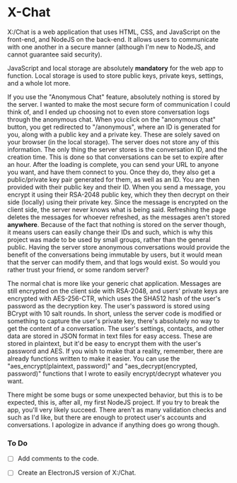 # X-Chat
X:/Chat is a web application that uses HTML, CSS, and JavaScript on the front-end, and NodeJS on the back-end. It allows users to communicate with one another in a secure manner (although I'm new to NodeJS, and cannot guarantee said security).

JavaScript and local storage are absolutely **mandatory** for the web app to function. Local storage is used to store public keys, private keys, settings, and a whole lot more.

If you use the "Anonymous Chat" feature, absolutely nothing is stored by the server. I wanted to make the most secure form of communication I could think of, and I ended up choosing not to even store conversation logs through the anonymous chat. When you click on the "anonymous chat" button, you get redirected to "/anonymous", where an ID is generated for you, along with a public key and a private key. These are solely saved on your browser (in the local storage). The server does not store any of this information. The only thing the server stores is the conversation ID, and the creation time. This is done so that conversations can be set to expire after an hour. After the loading is complete, you can send your URL to anyone you want, and have them connect to you. Once they do, they also get a public/private key pair generated for them, as well as an ID. You are then provided with their public key and their ID. When you send a message, you encrypt it using their RSA-2048 public key, which they then decrypt on their side (locally) using their private key. Since the message is encrypted on the client side, the server never knows what is being said. Refreshing the page deletes the messages for whoever refreshed, as the messages aren't stored **anywhere**. Because of the fact that nothing is stored on the server though, it means users can easily change their IDs and such, which is why this project was made to be used by small groups, rather than the general public. Having the server store anonymous conversations would provide the benefit of the conversations being immutable by users, but it would mean that the server can modify them, and that logs would exist. So would you rather trust your friend, or some random server?

The normal chat is more like your generic chat application. Messages are still encrypted on the client side with RSA-2048, and users' private keys are encrypted with AES-256-CTR, which uses the SHA512 hash of the user's password as the decryption key. The user's password is stored using BCrypt with 10 salt rounds. In short, unless the server code is modified or something to capture the user's private key, there's absolutely no way to get the content of a conversation. The user's settings, contacts, and other data are stored in JSON format in text files for easy access. These are stored in plaintext, but it'd be easy to encrypt them with the user's password and AES. If you wish to make that a reality, remember, there are already functions written to make it easier. You can use the "aes_encrypt(plaintext, password)" and "aes_decrypt(encrypted, password)" functions that I wrote to easily encrypt/decrypt whatever you want.

There might be some bugs or some unexpected behavior, but this is to be expected, this is, after all, my first NodeJS project. If you try to break the app, you'll very likely succeed. There aren't as many validation checks and such as I'd like, but there are enough to protect user's accounts and conversations. I apologize in advance if anything does go wrong though.

### To Do

- [ ] Add comments to the code.

- [ ] Create an ElectronJS version of X:/Chat.

